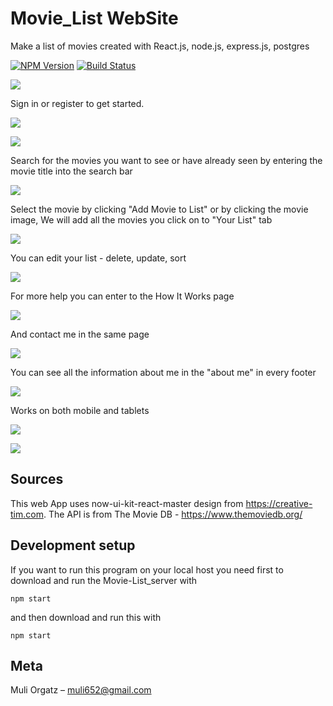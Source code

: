 # Movie_List WebSite
Make a list of movies created with React.js, node.js, express.js, postgres

[![NPM Version][npm-image]][npm-url]
[![Build Status][travis-image]][travis-url]

![](./src/assets/img/Home.jpg)

Sign in or register to get started.

![](./src/assets/img/SignIn.jpg)

![](./src/assets/img/signUp.jpg)

Search for the movies you want to see or have already seen by entering the movie title into the search bar

![](./src/assets/img/search2.jpg)

Select the movie by clicking "Add Movie to List" or by clicking the movie image,
We will add all the movies you click on to "Your List" tab

![](./src/assets/img/search1.jpg)

You can edit your list - delete, update, sort 

![](./src/assets/img/yourLIst.jpg)

For more help you can enter to the How It Works page

![](./src/assets/img/HowItWorks.jpg)

And contact me in the same page

![](./src/assets/img/HowItWorks2.jpg)

You can see all the information about me in the "about me" in every footer

![](./src/assets/img/aboutMe.jpg)

Works on both mobile and tablets

![](./src/assets/img/HomeMobile.jpg)

![](./src/assets/img/searchMobile.jpg)


## Sources

This web App uses now-ui-kit-react-master design from https://creative-tim.com.
The API is from The Movie DB  - https://www.themoviedb.org/

## Development setup

If you want to run this program on your local host you need first 
to download and run the Movie-List_server with

```
npm start
```
and then download and run this with

```
npm start
```

## Meta

Muli Orgatz –  muli652@gmail.com


<!-- Markdown link & img dfn's -->
[npm-image]: https://img.shields.io/npm/v/datadog-metrics.svg?style=flat-square
[npm-url]: https://npmjs.org/package/datadog-metrics
[npm-downloads]: https://img.shields.io/npm/dm/datadog-metrics.svg?style=flat-square
[travis-image]: https://img.shields.io/travis/dbader/node-datadog-metrics/master.svg?style=flat-square
[travis-url]: https://travis-ci.org/dbader/node-datadog-metrics
